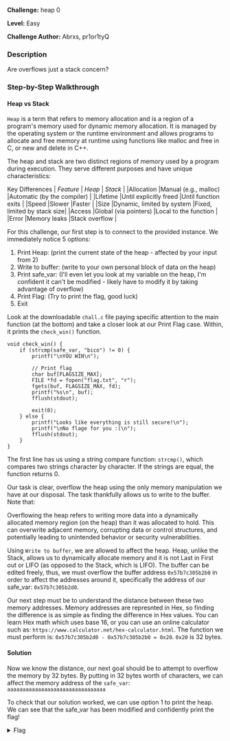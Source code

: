 **Challenge:** heap 0

**Level:** Easy

**Challenge Author:** Abrxs, pr1or1tyQ

### Description

Are overflows just a stack concern?

### Step-by-Step Walkthrough

#### Heap vs Stack
`Heap` is a term that refers to memory allocation and is a region of a program's memory used for dynamic memory allocation. It is managed by the operating system or the runtime environment and allows programs to allocate and free memory at runtime using functions like malloc and free in C, or new and delete in C++.

The heap and stack are two distinct regions of memory used by a program during execution. They serve different purposes and have unique characteristics:

Key Differences
| *Feature*	|          *Heap*	        |           *Stack*          |
|Allocation	|Manual (e.g., malloc)	    |Automatic (by the compiler) |
|Lifetime	|Until explicitly freed	    |Until function exits        |
|Speed	    |Slower	                    |Faster                      |
|Size	    |Dynamic, limited by system	|Fixed, limited by stack size|
|Access	    |Global (via pointers)	    |Local to the function       |
|Error	    |Memory leaks	            |Stack overflow              |

For this challenge, our first step is to connect to the provided instance. We immediately notice 5 options:

1. Print Heap:          (print the current state of the heap - affected by your input from 2)
2. Write to buffer:     (write to your own personal block of data on the heap)
3. Print safe_var:      (I'll even let you look at my variable on the heap, I'm confident it can't be modified - likely have to modify it by taking advantage of overflow)
4. Print Flag:          (Try to print the flag, good luck)
5. Exit

Look at the downloadable `chall.c` file paying specific attention to the main function (at the bottom) and take a closer look at our Print Flag case. Within, it prints the `check_win()` function.

```
void check_win() {
    if (strcmp(safe_var, "bico") != 0) {
        printf("\nYOU WIN\n");

        // Print flag
        char buf[FLAGSIZE_MAX];
        FILE *fd = fopen("flag.txt", "r");
        fgets(buf, FLAGSIZE_MAX, fd);
        printf("%s\n", buf);
        fflush(stdout);

        exit(0);
    } else {
        printf("Looks like everything is still secure!\n");
        printf("\nNo flage for you :(\n");
        fflush(stdout);
    }
}
```
The first line has us using a string compare function: `strcmp()`, which compares two strings character by character. If the strings are equal, the function returns 0.

Our task is clear, overflow the heap using the only memory manipulation we have at our disposal. The task thankfully allows us to write to the buffer. Note that:

Overflowing the heap refers to writing more data into a dynamically allocated memory region (on the heap) than it was allocated to hold. This can overwrite adjacent memory, corrupting data or control structures, and potentially leading to unintended behavior or security vulnerabilities.

Using `Write to buffer`, we are allowed to affect the heap. Heap, unlike the Stack, allows us to dynamically allocate memory and it is not Last in First out or LIFO (as opposed to the Stack, which is LIFO). The buffer can be edited freely, thus, we must overflow the buffer address `0x57b7c305b2b0` in order to affect the addresses around it, specifically the address of our safe_var: `0x57b7c305b2d0`. 

Our next step must be to understand the distance between these two memory addresses. Memory addresses are represnted in Hex, so finding the difference is as simple as finding the difference in Hex values. You can learn Hex math which uses base 16, or you can use an online calculator such as: `https://www.calculator.net/hex-calculator.html`. The function we must perform is: `0x57b7c305b2d0 - 0x57b7c305b2b0 = 0x20`. `0x20` is 32 bytes.



#### Solution
Now we know the distance, our next goal should be to attempt to overflow the memory by 32 bytes. By putting in 32 bytes worth of characters, we can affect the memory address of the `safe_var`: `aaaaaaaaaaaaaaaaaaaaaaaaaaaaaaaa`

To check that our solution worked, we can use option 1 to print the heap. We can see that the safe_var has been modified and confidently print the flag!


<details><summary>Flag</summary>
    <pre>
    picoCTF{my_first_heap_overflow_c3935a08}
    </pre>
   </details>